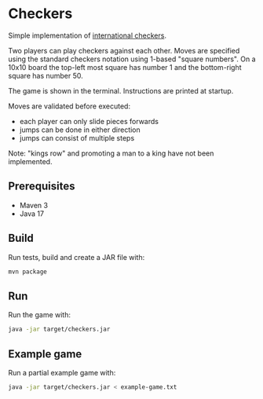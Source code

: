 # Checkers

Simple implementation of [international checkers](https://en.wikipedia.org/wiki/International_draughts).

Two players can play checkers against each other. Moves are specified using the standard checkers
notation using 1-based "square numbers". On a 10x10 board the top-left most square has number 1
and the bottom-right square has number 50.

The game is shown in the terminal. Instructions are printed at startup.

Moves are validated before executed:
 - each player can only slide pieces forwards
 - jumps can be done in either direction
 - jumps can consist of multiple steps

Note: "kings row" and promoting a man to a king have not been implemented.

## Prerequisites

* Maven 3
* Java 17

## Build

Run tests, build and create a JAR file with:
```bash
mvn package 
```

## Run

Run the game with:
```bash
java -jar target/checkers.jar
```

## Example game

Run a partial example game with:
```bash
java -jar target/checkers.jar < example-game.txt
```
